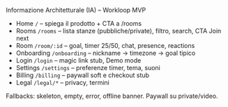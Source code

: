 Informazione Architetturale (IA) – Workloop MVP

- Home `/` – spiega il prodotto + CTA a /rooms
- Rooms `/rooms` – lista stanze (pubbliche/private), filtro, search, CTA Join next
- Room `/room/:id` – goal, timer 25/50, chat, presence, reactions
- Onboarding `/onboarding` – nickname → timezone → goal tipico
- Login `/login` – magic link stub, Demo mode
- Settings `/settings` – preferenze timer, tema, suoni
- Billing `/billing` – paywall soft e checkout stub
- Legal `/legal/*` – privacy, termini

Fallbacks: skeleton, empty, error, offline banner. Paywall su private/video.

